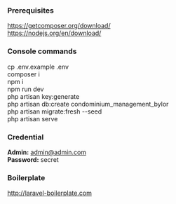 ### Prerequisites
https://getcomposer.org/download/  
https://nodejs.org/en/download/

### Console commands
cp .env.example .env  
composer i  
npm i  
npm run dev  
php artisan key:generate  
php artisan db:create condominium_management_bylor  
php artisan migrate:fresh --seed  
php artisan serve  

### Credential
**Admin:** admin@admin.com  
**Password:** secret

### Boilerplate
http://laravel-boilerplate.com

